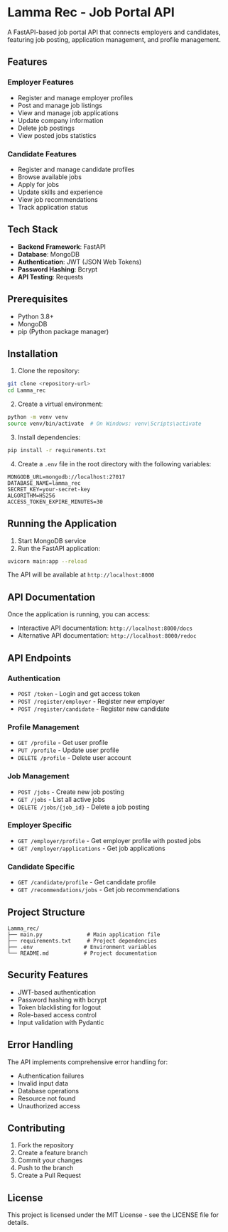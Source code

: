 # Lamma Rec - Job Portal API

A FastAPI-based job portal API that connects employers and candidates, featuring job posting, application management, and profile management.

## Features

### Employer Features
- Register and manage employer profiles
- Post and manage job listings
- View and manage job applications
- Update company information
- Delete job postings
- View posted jobs statistics

### Candidate Features
- Register and manage candidate profiles
- Browse available jobs
- Apply for jobs
- Update skills and experience
- View job recommendations
- Track application status

## Tech Stack

- **Backend Framework**: FastAPI
- **Database**: MongoDB
- **Authentication**: JWT (JSON Web Tokens)
- **Password Hashing**: Bcrypt
- **API Testing**: Requests

## Prerequisites

- Python 3.8+
- MongoDB
- pip (Python package manager)

## Installation

1. Clone the repository:
```bash
git clone <repository-url>
cd Lamma_rec
```

2. Create a virtual environment:
```bash
python -m venv venv
source venv/bin/activate  # On Windows: venv\Scripts\activate
```

3. Install dependencies:
```bash
pip install -r requirements.txt
```

4. Create a `.env` file in the root directory with the following variables:
```env
MONGODB_URL=mongodb://localhost:27017
DATABASE_NAME=lamma_rec
SECRET_KEY=your-secret-key
ALGORITHM=HS256
ACCESS_TOKEN_EXPIRE_MINUTES=30
```

## Running the Application

1. Start MongoDB service
2. Run the FastAPI application:
```bash
uvicorn main:app --reload
```

The API will be available at `http://localhost:8000`

## API Documentation

Once the application is running, you can access:
- Interactive API documentation: `http://localhost:8000/docs`
- Alternative API documentation: `http://localhost:8000/redoc`

## API Endpoints

### Authentication
- `POST /token` - Login and get access token
- `POST /register/employer` - Register new employer
- `POST /register/candidate` - Register new candidate

### Profile Management
- `GET /profile` - Get user profile
- `PUT /profile` - Update user profile
- `DELETE /profile` - Delete user account

### Job Management
- `POST /jobs` - Create new job posting
- `GET /jobs` - List all active jobs
- `DELETE /jobs/{job_id}` - Delete a job posting

### Employer Specific
- `GET /employer/profile` - Get employer profile with posted jobs
- `GET /employer/applications` - Get job applications

### Candidate Specific
- `GET /candidate/profile` - Get candidate profile
- `GET /recommendations/jobs` - Get job recommendations

## Project Structure

```
Lamma_rec/
├── main.py              # Main application file
├── requirements.txt     # Project dependencies
├── .env                # Environment variables
└── README.md           # Project documentation
```

## Security Features

- JWT-based authentication
- Password hashing with bcrypt
- Token blacklisting for logout
- Role-based access control
- Input validation with Pydantic

## Error Handling

The API implements comprehensive error handling for:
- Authentication failures
- Invalid input data
- Database operations
- Resource not found
- Unauthorized access

## Contributing

1. Fork the repository
2. Create a feature branch
3. Commit your changes
4. Push to the branch
5. Create a Pull Request

## License

This project is licensed under the MIT License - see the LICENSE file for details. 